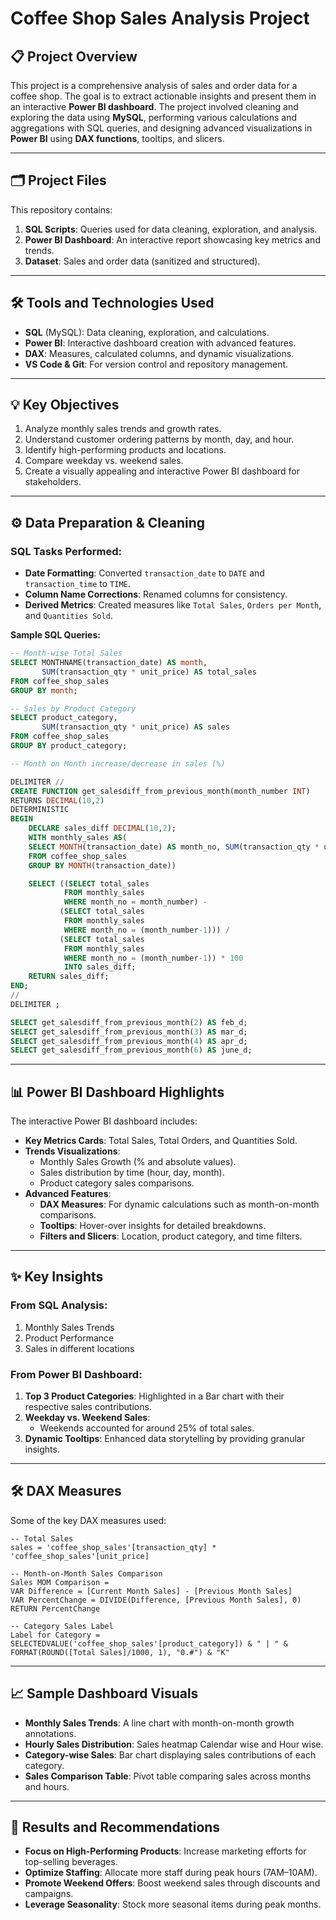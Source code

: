 # Coffee Shop Sales Analysis Project

## 📋 Project Overview
This project is a comprehensive analysis of sales and order data for a coffee shop. The goal is to extract actionable insights and present them in an interactive **Power BI dashboard**. The project involved cleaning and exploring the data using **MySQL**, performing various calculations and aggregations with SQL queries, and designing advanced visualizations in **Power BI** using **DAX functions**, tooltips, and slicers.

---

## 🗂️ Project Files
This repository contains:
1. **SQL Scripts**: Queries used for data cleaning, exploration, and analysis.
2. **Power BI Dashboard**: An interactive report showcasing key metrics and trends.
3. **Dataset**: Sales and order data (sanitized and structured).

---

## 🛠️ Tools and Technologies Used
- **SQL** (MySQL): Data cleaning, exploration, and calculations.
- **Power BI**: Interactive dashboard creation with advanced features.
- **DAX**: Measures, calculated columns, and dynamic visualizations.
- **VS Code & Git**: For version control and repository management.

---

## 💡 Key Objectives
1. Analyze monthly sales trends and growth rates.
2. Understand customer ordering patterns by month, day, and hour.
3. Identify high-performing products and locations.
4. Compare weekday vs. weekend sales.
5. Create a visually appealing and interactive Power BI dashboard for stakeholders.

---

## ⚙️ Data Preparation & Cleaning
### SQL Tasks Performed:
- **Date Formatting**: Converted `transaction_date` to `DATE` and `transaction_time` to `TIME`.
- **Column Name Corrections**: Renamed columns for consistency.
- **Derived Metrics**: Created measures like `Total Sales`, `Orders per Month`, and `Quantities Sold`.

**Sample SQL Queries:**
```sql
-- Month-wise Total Sales
SELECT MONTHNAME(transaction_date) AS month, 
       SUM(transaction_qty * unit_price) AS total_sales
FROM coffee_shop_sales
GROUP BY month;

-- Sales by Product Category
SELECT product_category, 
       SUM(transaction_qty * unit_price) AS sales
FROM coffee_shop_sales
GROUP BY product_category;

-- Month on Month increase/decrease in sales (%)

DELIMITER //
CREATE FUNCTION get_salesdiff_from_previous_month(month_number INT) 
RETURNS DECIMAL(10,2)
DETERMINISTIC
BEGIN
	DECLARE sales_diff DECIMAL(10,2);
    WITH monthly_sales AS(
	SELECT MONTH(transaction_date) AS month_no, SUM(transaction_qty * unit_price) AS total_sales
	FROM coffee_shop_sales
	GROUP BY MONTH(transaction_date))

	SELECT ((SELECT total_sales
			FROM monthly_sales
			WHERE month_no = month_number) - 
		   (SELECT total_sales
			FROM monthly_sales
			WHERE month_no = (month_number-1))) / 
           (SELECT total_sales
			FROM monthly_sales
			WHERE month_no = (month_number-1)) * 100 
            INTO sales_diff;
    RETURN sales_diff;
END;
//
DELIMITER ;

SELECT get_salesdiff_from_previous_month(2) AS feb_d;
SELECT get_salesdiff_from_previous_month(3) AS mar_d;
SELECT get_salesdiff_from_previous_month(4) AS apr_d;
SELECT get_salesdiff_from_previous_month(6) AS june_d;
```

---

## 📊 Power BI Dashboard Highlights
The interactive Power BI dashboard includes:

- **Key Metrics Cards**: Total Sales, Total Orders, and Quantities Sold.
- **Trends Visualizations**:
  - Monthly Sales Growth (% and absolute values).
  - Sales distribution by time (hour, day, month).
  - Product category sales comparisons.
- **Advanced Features**:
  - **DAX Measures**: For dynamic calculations such as month-on-month comparisons.
  - **Tooltips**: Hover-over insights for detailed breakdowns.
  - **Filters and Slicers**: Location, product category, and time filters.

---

## ✨ Key Insights
### From SQL Analysis:
1. Monthly Sales Trends
2. Product Performance
3. Sales in different locations

### From Power BI Dashboard:
1. **Top 3 Product Categories**: Highlighted in a Bar chart with their respective sales contributions.
2. **Weekday vs. Weekend Sales**:
   - Weekends accounted for around 25% of total sales.
3. **Dynamic Tooltips**: Enhanced data storytelling by providing granular insights.

---

## 🛠️ DAX Measures
Some of the key DAX measures used:

```DAX
-- Total Sales
sales = 'coffee_shop_sales'[transaction_qty] * 'coffee_shop_sales'[unit_price]

-- Month-on-Month Sales Comparison
Sales MOM Comparison = 
VAR Difference = [Current Month Sales] - [Previous Month Sales]
VAR PercentChange = DIVIDE(Difference, [Previous Month Sales], 0)
RETURN PercentChange

-- Category Sales Label
Label for Category = 
SELECTEDVALUE('coffee_shop_sales'[product_category]) & " | " & FORMAT(ROUND([Total Sales]/1000, 1), "0.#") & "K"
```

---

## 📈 Sample Dashboard Visuals
- **Monthly Sales Trends**: A line chart with month-on-month growth annotations.
- **Hourly Sales Distribution**: Sales heatmap Calendar wise and Hour wise.
- **Category-wise Sales**: Bar chart displaying sales contributions of each category.
- **Sales Comparison Table**: Pivot table comparing sales across months and hours.

---

## 🧾 Results and Recommendations
- **Focus on High-Performing Products**: Increase marketing efforts for top-selling beverages.
- **Optimize Staffing**: Allocate more staff during peak hours (7AM–10AM).
- **Promote Weekend Offers**: Boost weekend sales through discounts and campaigns.
- **Leverage Seasonality**: Stock more seasonal items during peak months.
